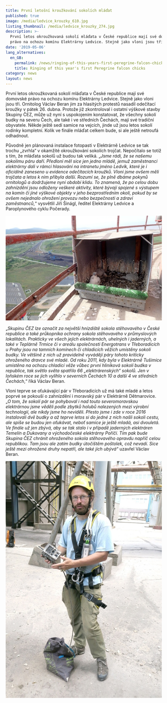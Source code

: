 ```yaml
---
title: První letošní kroužkování sokolích mláďat
published: true
image: /media/ledvice_krouzky_610.jpg
listing_thumbnail: /media/ledvice_krouzky_274.jpg
description: >-
  První letos okroužkovaná sokolí mláďata v České republice mají své domovské
  právo na ochozu komínu Elektrárny Ledvice. Stejně jako vloni jsou tři. 
date: '2019-05-06'
lang_alternatives:
  en_GB:
    permalink: /news/ringing-of-this-years-first-peregrine-falcon-chicks
    title: Ringing of this year's first Peregrine falcon chicks
category: news
layout: news
---
```

První letos okroužkovaná sokolí mláďata v České republice mají své domovské právo na ochozu komínu Elektrárny Ledvice. Stejně jako vloni jsou tři. Ornitolog Václav Beran jim za hlasitých protestů nasadil odečítací kroužky v pátek 26. dubna. Protože již zkontroloval i ostatní výškové stavby Skupiny ČEZ, může už nyní s uspokojením konstatovat, že všechny sokolí budky na severu Čech, ale také i ve středních Čechách, mají své tradiční obyvatele. Někde ještě sedí samice na vejcích, jinde už jsou letos sokolí rodinky kompletní. Kolik ve finále mláďat celkem bude, si ale ještě netroufá odhadnout.

Původně jen plánovaná instalace fotopasti v Elektrárně Ledvice se tak trochu „zvrhla“ v okamžité okroužkování sokolích trojčat. Nepočítalo se totiž s tím, že mláďata sokolů už budou tak veliká. „_Jsme rádi, že se našemu sokolímu páru daří. Předloni měl sice jen jedno mládě, jemuž zaměstnanci elektrárny dali v rámci hlasování na intranetu jméno Ledvík, které je i oficiálně zaneseno u evidence odečítacích kroužků. Vloni jsme ovšem měli trojčata a letos k nim přibyla další. Rozumí se, že plně dbáme pokynů ornitologů a dodržujeme nyní období klidu. To znamená, že po celou dobu zahnízdění jsou odloženy veškeré aktivity, které bývají spojené s výstupem na komín či jiné výškové objekty v jeho bezprostředním okolí, pokud by se ovšem nejednalo ohrožení provozu nebo bezpečnosti a zdraví zaměstnanců_,“ vysvětlil Jiří Šinágl, ředitel Elektrárny Ledvice a Paroplynového cyklu Počerady.

![Sokolí mláďata v hnízdní budce na komíně](/media/ledvice_sokol_budka_610.jpg "Sokolí mláďata před kroužkováním")

„_Skupinu ČEZ lze označit za největší hnízdiště sokola stěhovavého v České republice a také průkopníka ochrany sokola stěhovavého v průmyslových lokalitách. Prakticky ve všech jejích elektrárnách, uhelných i jaderných, a také v Teplárně Trmice či v areálu společnosti Energotrans v Třeboradicích u Prahy jsou na tamních komínech či chladicích věžích umístěny sokolí budky. Ve většině z nich už pravidelně vyvádějí páry tohoto kriticky ohroženého dravce své mladé. Od roku 2011, kdy byla v Elektrárně Tušimice umístěna na ochozu chladicí věže vůbec první hliníková sokolí budka v republice, tak světlo světa spatřilo 66 „elektrárenských“ sokolů. Jen v loňském roce se jich vylíhlo v severních Čechách 10 a další 4 ve středních Čechách_,“ říká Václav Beran. 

Vloni teprve se oťukávající pár v Třeboradicích už má také mladé a letos poprvé se pokouší o zahnízdění i moravský pár v Elektrárně Dětmarovice. „_O tom, že sokolí pár se pohyboval i nad touto severomoravskou elektrárnou jsme věděli podle zbytků holubů nalezených mezi výrobní technologií, ale nikdy jsme ho neviděli. Přesto jsme i zde v roce 2016 instalovali dvě budky a až teprve letos si do jedné z nich našli sokoli cestu, ale spíše se budou jen oťukávat, neboť samice je ještě mladá, asi dvouletá. Ve finále už jen zbývá, aby se tak stalo i v případě jaderných elektráren Temelín a Dukovany a východočeské elektrárny Poříčí. Tím pak bude Skupina ČEZ chránit ohroženého sokola stěhovavého opravdu napříč celou republikou. Tam jsou ale zatím budky útočištěm poštolek, což nevadí. Sice ještě mezi ohrožené druhy nepatří, ale také jich ubývá_“ uzavřel Václav Beran.

![Václav Beran s fotopastí](/media/vaclav_beran_fotopast.jpg "Připraveno na instalaci fotopasti k sokolí budce")
